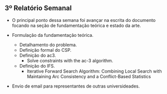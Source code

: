 ## 3º Relatório Semanal

- O principal ponto dessa semana foi avançar na escrita do documento focando na seção de fundamentação teórica e estado da arte.

- Formulação da fundamentação teórica.
    - Detalhamento do problema.
    - Definição formal do CSP.
    - Definição do ac3.
        - Solve constraints with the ac-3 algorithm.
    - Definição do IFS.
        - Iterative Forward Search Algorithm: Combining Local Search with Maintaining Arc Consistency and a Conflict-Based Statistics
    
- Envio de email para representantes de outras universideades.